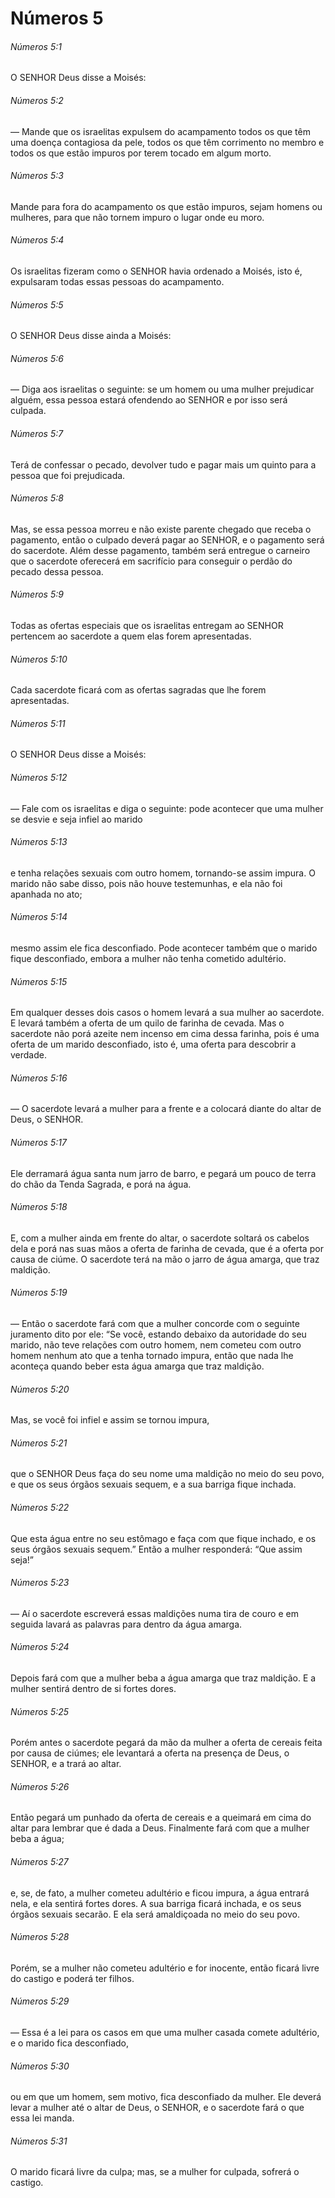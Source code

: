 # Números 5

###### Números 5:1

O SENHOR Deus disse a Moisés:

###### Números 5:2

— Mande que os israelitas expulsem do acampamento todos os que têm uma doença contagiosa da pele, todos os que têm corrimento no membro e todos os que estão impuros por terem tocado em algum morto.

###### Números 5:3

Mande para fora do acampamento os que estão impuros, sejam homens ou mulheres, para que não tornem impuro o lugar onde eu moro.

###### Números 5:4

Os israelitas fizeram como o SENHOR havia ordenado a Moisés, isto é, expulsaram todas essas pessoas do acampamento.

###### Números 5:5

O SENHOR Deus disse ainda a Moisés:

###### Números 5:6

— Diga aos israelitas o seguinte: se um homem ou uma mulher prejudicar alguém, essa pessoa estará ofendendo ao SENHOR e por isso será culpada.

###### Números 5:7

Terá de confessar o pecado, devolver tudo e pagar mais um quinto para a pessoa que foi prejudicada.

###### Números 5:8

Mas, se essa pessoa morreu e não existe parente chegado que receba o pagamento, então o culpado deverá pagar ao SENHOR, e o pagamento será do sacerdote. Além desse pagamento, também será entregue o carneiro que o sacerdote oferecerá em sacrifício para conseguir o perdão do pecado dessa pessoa.

###### Números 5:9

Todas as ofertas especiais que os israelitas entregam ao SENHOR pertencem ao sacerdote a quem elas forem apresentadas.

###### Números 5:10

Cada sacerdote ficará com as ofertas sagradas que lhe forem apresentadas.

###### Números 5:11

O SENHOR Deus disse a Moisés:

###### Números 5:12

— Fale com os israelitas e diga o seguinte: pode acontecer que uma mulher se desvie e seja infiel ao marido

###### Números 5:13

e tenha relações sexuais com outro homem, tornando-se assim impura. O marido não sabe disso, pois não houve testemunhas, e ela não foi apanhada no ato;

###### Números 5:14

mesmo assim ele fica desconfiado. Pode acontecer também que o marido fique desconfiado, embora a mulher não tenha cometido adultério.

###### Números 5:15

Em qualquer desses dois casos o homem levará a sua mulher ao sacerdote. E levará também a oferta de um quilo de farinha de cevada. Mas o sacerdote não porá azeite nem incenso em cima dessa farinha, pois é uma oferta de um marido desconfiado, isto é, uma oferta para descobrir a verdade.

###### Números 5:16

— O sacerdote levará a mulher para a frente e a colocará diante do altar de Deus, o SENHOR.

###### Números 5:17

Ele derramará água santa num jarro de barro, e pegará um pouco de terra do chão da Tenda Sagrada, e porá na água.

###### Números 5:18

E, com a mulher ainda em frente do altar, o sacerdote soltará os cabelos dela e porá nas suas mãos a oferta de farinha de cevada, que é a oferta por causa de ciúme. O sacerdote terá na mão o jarro de água amarga, que traz maldição.

###### Números 5:19

— Então o sacerdote fará com que a mulher concorde com o seguinte juramento dito por ele: “Se você, estando debaixo da autoridade do seu marido, não teve relações com outro homem, nem cometeu com outro homem nenhum ato que a tenha tornado impura, então que nada lhe aconteça quando beber esta água amarga que traz maldição.

###### Números 5:20

Mas, se você foi infiel e assim se tornou impura,

###### Números 5:21

que o SENHOR Deus faça do seu nome uma maldição no meio do seu povo, e que os seus órgãos sexuais sequem, e a sua barriga fique inchada.

###### Números 5:22

Que esta água entre no seu estômago e faça com que fique inchado, e os seus órgãos sexuais sequem.” Então a mulher responderá: “Que assim seja!”

###### Números 5:23

— Aí o sacerdote escreverá essas maldições numa tira de couro e em seguida lavará as palavras para dentro da água amarga.

###### Números 5:24

Depois fará com que a mulher beba a água amarga que traz maldição. E a mulher sentirá dentro de si fortes dores.

###### Números 5:25

Porém antes o sacerdote pegará da mão da mulher a oferta de cereais feita por causa de ciúmes; ele levantará a oferta na presença de Deus, o SENHOR, e a trará ao altar.

###### Números 5:26

Então pegará um punhado da oferta de cereais e a queimará em cima do altar para lembrar que é dada a Deus. Finalmente fará com que a mulher beba a água;

###### Números 5:27

e, se, de fato, a mulher cometeu adultério e ficou impura, a água entrará nela, e ela sentirá fortes dores. A sua barriga ficará inchada, e os seus órgãos sexuais secarão. E ela será amaldiçoada no meio do seu povo.

###### Números 5:28

Porém, se a mulher não cometeu adultério e for inocente, então ficará livre do castigo e poderá ter filhos.

###### Números 5:29

— Essa é a lei para os casos em que uma mulher casada comete adultério, e o marido fica desconfiado,

###### Números 5:30

ou em que um homem, sem motivo, fica desconfiado da mulher. Ele deverá levar a mulher até o altar de Deus, o SENHOR, e o sacerdote fará o que essa lei manda.

###### Números 5:31

O marido ficará livre da culpa; mas, se a mulher for culpada, sofrerá o castigo.

